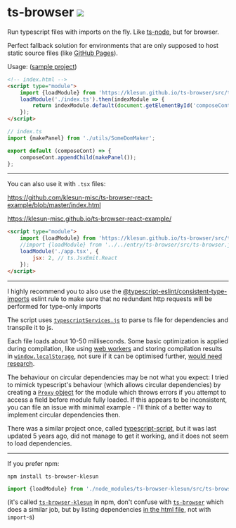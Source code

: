 # ts-browser ![](./docs/ts-browser.svg)

Run typescript files with imports on the fly. Like [ts-node](https://www.npmjs.com/package/ts-node), but for browser.

Perfect fallback solution for environments that are only supposed to host static source files (like [GitHub Pages](https://help.github.com/en/github/working-with-github-pages/about-github-pages)).

Usage: ([sample project](https://klesun.net/entry/midiana/))
```html
<!-- index.html -->
<script type="module">
    import {loadModule} from 'https://klesun.github.io/ts-browser/src/ts-browser.js';
    loadModule('./index.ts').then(indexModule => {
        return indexModule.default(document.getElementById('composeCont'));
    });
</script>
```
```typescript
// index.ts
import {makePanel} from './utils/SomeDomMaker';

export default (composeCont) => {
    composeCont.appendChild(makePanel());
};
```
__________________
You can also use it with `.tsx` files:

https://github.com/klesun-misc/ts-browser-react-example/blob/master/index.html

https://klesun-misc.github.io/ts-browser-react-example/

```html
<script type="module">
    import {loadModule} from 'https://klesun.github.io/ts-browser/src/ts-browser.js';
    //import {loadModule} from '../../entry/ts-browser/src/ts-browser.js';
    loadModule('./app.tsx', {
        jsx: 2, // ts.JsxEmit.React
    });
</script>
```

________________

I highly recommend you to also use the [@typescript-eslint/consistent-type-imports](https://github.com/typescript-eslint/typescript-eslint/blob/main/packages/eslint-plugin/docs/rules/consistent-type-imports.md) eslint rule to make sure that no redundant http requests will be performed for type-only imports 

The script uses [`typescriptServices.js`](https://github.com/microsoft/TypeScript/blob/master/lib/typescriptServices.d.ts) to parse ts file for dependencies and transpile it to js.

Each file loads about 10-50 milliseconds. Some basic optimization is applied during compilation, like using [web workers](https://developer.mozilla.org/en-US/docs/Web/API/Web_Workers_API/Using_web_workers) and storing compilation results in [`window.localStorage`](https://developer.mozilla.org/en-US/docs/Web/API/Window/localStorage), not sure if it can be optimised further, [would need research](https://github.com/klesun/ts-browser/issues/8).

The behaviour on circular dependencies may be not what you expect: I tried to mimick typescript's behaviour (which allows circular dependencies) by creating a [`Proxy` object](https://developer.mozilla.org/en-US/docs/Web/JavaScript/Reference/Global_Objects/Proxy) for the module which throws errors if you attempt to access a field before module fully loaded. If this appears to be inconsistent, you can file an issue with minimal example - I'll think of a better way to implement circular dependencies then.

There was a similar project once, called [typescript-script](https://github.com/basarat/typescript-script), but it was last updated 5 years ago, did not manage to get it working, and it does not seem to load dependencies.
_____________

If you prefer npm:

```
npm install ts-browser-klesun
```
```javascript
import {loadModule} from './node_modules/ts-browser-klesun/src/ts-browser.js';
```
(it's called [`ts-browser-klesun`](https://www.npmjs.com/package/ts-browser-klesun) in npm, don't confuse with [`ts-browser`](https://www.npmjs.com/package/ts-browser) which does a similar job, but by listing dependencies [in the html file](https://github.com/harrysolovay/ts-browser/blob/master/demo/index.html), not with `import`-s)
